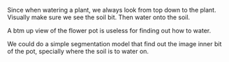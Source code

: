 
Since when watering a plant, we always look from top down to the plant. Visually make sure we see the soil bit. Then water onto the soil.

A btm up view of the flower pot is useless for finding out how to water.

We could do a simple segmentation model that find out the image inner bit of the pot, specially where the soil is to water on.

